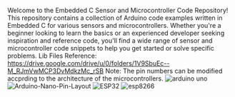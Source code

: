 Welcome to the Embedded C Sensor and Microcontroller Code Repository! This repository contains a collection of Arduino code examples written in Embedded C for various sensors and microcontrollers. Whether you're a beginner looking to learn the basics or an experienced developer seeking inspiration and reference code, you'll find a wide range of sensor and microcontroller code snippets to help you get started or solve specific problems. 
Lib Files Reference: https://drive.google.com/drive/u/0/folders/1V9SbuEc--M_RJmVwMCP3DvMdkzMc_rSB 
Note: The pin numbers can be modified accprding to the architecture of the microcontrollers.
![arduino uno](https://github.com/AmruthaMalladi/Embedded/assets/141826082/994c6d83-c230-44d8-a9bf-09228516d9ac)
![Arduino-Nano-Pin-Layout](https://github.com/AmruthaMalladi/Embedded/assets/141826082/f8aa4705-3b49-429a-a011-827c9e320cb2)
![ESP32](https://github.com/AmruthaMalladi/Embedded/assets/141826082/facd64a1-12f6-40ee-b468-cb0876d95b29)
![esp8266](https://github.com/AmruthaMalladi/Embedded/assets/141826082/f0e620ae-9587-47ae-a440-12714c857220)
